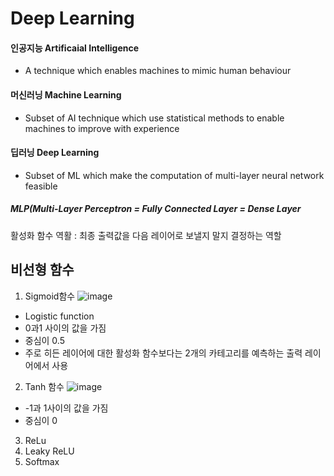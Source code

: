 # Deep Learning
#### 인공지능 Artificaial Intelligence

- A technique which enables machines to mimic human behaviour

#### 머신러닝 Machine Learning

- Subset of AI technique which use statistical methods to enable machines to improve with experience

#### 딥러닝 Deep Learning

- Subset of ML which make the computation of multi-layer neural network feasible

##### MLP(Multi-Layer Perceptron = Fully Connected Layer = Dense Layer

활성화 함수 역활 : 최종 출력값을 다음 레이어로 보낼지 말지 결정하는 역할

## 비선형 함수
1. Sigmoid함수
![image](https://github.com/user-attachments/assets/ffe2ea44-e04f-4fa0-a5e6-3b66c73ee4c4)  
- Logistic function
- 0과1 사이의 값을 가짐
- 중심이 0.5
- 주로 히든 레이어에 대한 활성화 함수보다는 2개의 카테고리를 예측하는 출력 레이어에서 사용
2. Tanh 함수
![image](https://github.com/user-attachments/assets/e7889098-8cb0-4556-b241-298906d507a7)  
- -1과 1사이의 값을 가짐
- 중심이 0
3. ReLu
4. Leaky ReLU
5. Softmax
